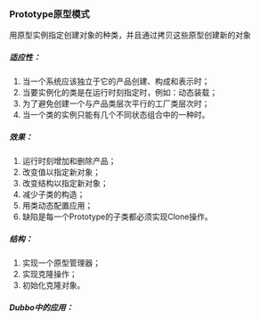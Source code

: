 ### Prototype原型模式

用原型实例指定创建对象的种类，并且通过拷贝这些原型创建新的对象

##### 适应性：

1. 当一个系统应该独立于它的产品创建、构成和表示时；
2. 当要实例化的类是在运行时刻指定时，例如：动态装载；
3. 为了避免创建一个与产品类层次平行的工厂类层次时；
4. 当一个类的实例只能有几个不同状态组合中的一种时。

##### 效果：

1. 运行时刻增加和删除产品；
2. 改变值以指定新对象；
3. 改变结构以指定新对象；
4. 减少子类的构造；
5. 用类动态配置应用；
6. 缺陷是每一个Prototype的子类都必须实现Clone操作。

##### 结构：

1. 实现一个原型管理器；
2. 实现克隆操作；
3. 初始化克隆对象。

##### Dubbo中的应用：

